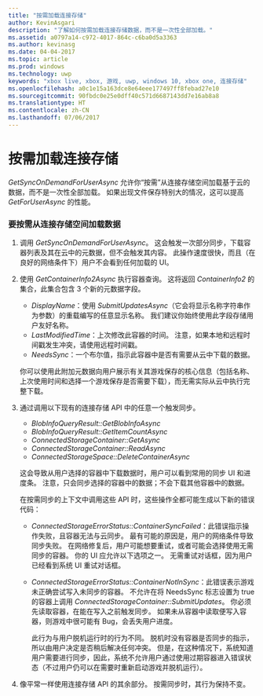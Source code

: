 ```yaml
---
title: "按需加载连接存储"
author: KevinAsgari
description: "了解如何按需加载连接存储数据，而不是一次性全部加载。"
ms.assetid: a0797a14-c972-4017-864c-c6ba0d5a3363
ms.author: kevinasg
ms.date: 04-04-2017
ms.topic: article
ms.prod: windows
ms.technology: uwp
keywords: "xbox live, xbox, 游戏, uwp, windows 10, xbox one, 连接存储"
ms.openlocfilehash: a0c1e15a163dce8e64eee177497ff8febad27e10
ms.sourcegitcommit: 90fbdc0e25e0dff40c571d6687143dd7e16ab8a8
ms.translationtype: HT
ms.contentlocale: zh-CN
ms.lasthandoff: 07/06/2017
---
```

# <a name="connected-storage-loading-on-demand"></a>按需加载连接存储

*GetSyncOnDemandForUserAsync* 允许你“按需”从连接存储空间加载基于云的数据，而不是一次性全部加载。 如果出现文件保存特别大的情况，这可以提高 *GetForUserAsync* 的性能。

### <a name="to-load-data-from-a-connected-storage-space-on-demand"></a>要按需从连接存储空间加载数据

1.  调用 *GetSyncOnDemandForUserAsync*。 这会触发一次部分同步，下载容器列表及其在云中的元数据，但不会触发其内容。 此操作速度很快，而且（在良好的网络条件下）用户不会看到任何加载的 UI。

2.  使用 *GetContainerInfo2Async* 执行容器查询。 这将返回 *ContainerInfo2* 的集合，此集合包含 3 个新的元数据字段。

    -   *DisplayName*：使用 *SubmitUpdatesAsync*（它会将显示名称字符串作为参数）的重载编写的任意显示名称。 我们建议你始终使用此字段存储用户友好名称。
    -   *LastModifiedTime*：上次修改此容器的时间。 注意，如果本地和远程时间戳发生冲突，请使用远程时间戳。
    -   *NeedsSync*：一个布尔值，指示此容器中是否有需要从云中下载的数据。

    你可以使用此附加元数据向用户展示有关其游戏保存的核心信息（包括名称、上次使用时间和选择一个游戏保存是否需要下载），而无需实际从云中执行完整下载。

3.  通过调用以下现有的连接存储 API 中的任意一个触发同步。

    -   *BlobInfoQueryResult::GetBlobInfoAsync*
    -   *BlobInfoQueryResult::GetItemCountAsync*
    -   *ConnectedStorageContainer::GetAsync*
    -   *ConnectedStorageContainer::ReadAsync*
    -   *ConnectedStorageSpace::DeleteContainerAsync*

    这会导致从用户选择的容器中下载数据时，用户可以看到常用的同步 UI 和进度条。 注意，只会同步选择的容器中的数据；不会下载其他容器中的数据。

    在按需同步的上下文中调用这些 API 时，这些操作全都可能生成以下新的错误代码：

    -   *ConnectedStorageErrorStatus::ContainerSyncFailed*：此错误指示操作失败，且容器无法与云同步。 最有可能的原因是，用户的网络条件导致同步失败。 在网络修复后，用户可能想要重试，或者可能会选择使用无需同步的容器。 你的 UI 应允许以下选项之一。 无需重试对话框，因为用户已经看到系统 UI 重试对话框。

    -   *ConnectedStorageErrorStatus::ContainerNotInSync*：此错误表示游戏未正确尝试写入未同步的容器。 不允许在将 NeedsSync 标志设置为 true 的容器上调用 *ConnectedStorageContainer::SubmitUpdates*。 你必须先读取容器，在能在写入之前触发同步。 如果未从容器中读取便写入容器，则游戏中很可能有 Bug，会丢失用户进度。

        此行为与用户脱机运行时的行为不同。 脱机时没有容器是否同步的指示，所以由用户决定是否稍后解决任何冲突。 但是，在这种情况下，系统知道用户需要进行同步，因此，系统不允许用户通过使用过期容器进入错误状态（不过用户仍可以在需要时重新启动游戏并脱机运行）。

4.  像平常一样使用连接存储 API 的其余部分。 按需同步时，其行为保持不变。

